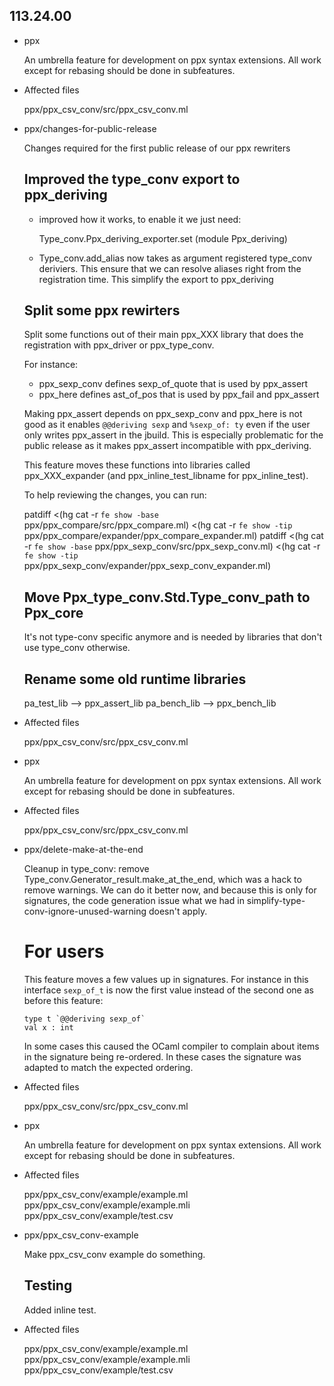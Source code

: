 ## 113.24.00

- ppx

  An umbrella feature for development on ppx syntax extensions.
  All work except for rebasing should be done in subfeatures.

* Affected files

  ppx/ppx_csv_conv/src/ppx_csv_conv.ml

- ppx/changes-for-public-release

  Changes required for the first public release of our ppx rewriters
  
  Improved the type_conv export to ppx_deriving
  ---------------------------------------------
  
  - improved how it works, to enable it we just need:
  
      Type_conv.Ppx_deriving_exporter.set (module Ppx_deriving)
  
  - Type_conv.add_alias now takes as argument registered type_conv
    deriviers. This ensure that we can resolve aliases right from the
    registration time. This simplify the export to ppx_deriving
  
  Split some ppx rewirters
  ------------------------
  
  Split some functions out of their main ppx_XXX library that does the
  registration with ppx_driver or ppx_type_conv.
  
  For instance:
  
  - ppx_sexp_conv defines sexp_of_quote that is used by ppx_assert
  - ppx_here defines ast_of_pos that is used by ppx_fail and ppx_assert
  
  Making ppx_assert depends on ppx_sexp_conv and ppx_here is not good as
  it enables `@@deriving sexp` and `%sexp_of: ty` even if the user only
  writes ppx_assert in the jbuild.
  This is especially problematic for the public release as it makes
  ppx_assert incompatible with ppx_deriving.
  
  This feature moves these functions into libraries called
  ppx_XXX_expander (and ppx_inline_test_libname for ppx_inline_test).
  
  To help reviewing the changes, you can run:
  
    patdiff <(hg cat -r `fe show -base` ppx/ppx_compare/src/ppx_compare.ml) <(hg cat -r `fe show -tip` ppx/ppx_compare/expander/ppx_compare_expander.ml)
    patdiff <(hg cat -r `fe show -base` ppx/ppx_sexp_conv/src/ppx_sexp_conv.ml) <(hg cat -r `fe show -tip` ppx/ppx_sexp_conv/expander/ppx_sexp_conv_expander.ml)
  
  Move Ppx_type_conv.Std.Type_conv_path to Ppx_core
  -------------------------------------------------
  
  It's not type-conv specific anymore and is needed by libraries that
  don't use type_conv otherwise.
  
  Rename some old runtime libraries
  ---------------------------------
  
  pa_test_lib  --> ppx_assert_lib
  pa_bench_lib --> ppx_bench_lib

* Affected files

  ppx/ppx_csv_conv/src/ppx_csv_conv.ml

- ppx

  An umbrella feature for development on ppx syntax extensions.
  All work except for rebasing should be done in subfeatures.

* Affected files

  ppx/ppx_csv_conv/src/ppx_csv_conv.ml

- ppx/delete-make-at-the-end

  Cleanup in type_conv: remove Type_conv.Generator_result.make_at_the_end, which was a hack
  to remove warnings. We can do it better now, and because this is only for signatures, the
  code generation issue what we had in simplify-type-conv-ignore-unused-warning doesn't
  apply.
  
  For users
  =========
  
  This feature moves a few values up in signatures. For instance in this
  interface `sexp_of_t` is now the first value instead of the second one
  as before this feature:
  
      type t `@@deriving sexp_of`
      val x : int
  
  In some cases this caused the OCaml compiler to complain about items
  in the signature being re-ordered. In these cases the signature was
  adapted to match the expected ordering.

* Affected files

  ppx/ppx_csv_conv/src/ppx_csv_conv.ml

- ppx

  An umbrella feature for development on ppx syntax extensions.
  All work except for rebasing should be done in subfeatures.

* Affected files

  ppx/ppx_csv_conv/example/example.ml
  ppx/ppx_csv_conv/example/example.mli
  ppx/ppx_csv_conv/example/test.csv

- ppx/ppx_csv_conv-example

  Make ppx_csv_conv example do something.
  
  Testing
  -------
  Added inline test.

* Affected files

  ppx/ppx_csv_conv/example/example.ml
  ppx/ppx_csv_conv/example/example.mli
  ppx/ppx_csv_conv/example/test.csv






































